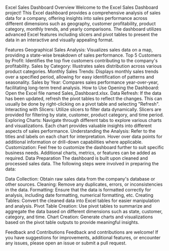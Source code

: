 Excel Sales Dashboard
Overview
Welcome to the Excel Sales Dashboard project! This Excel dashboard provides a comprehensive analysis of sales data for a company, offering insights into sales performance across different dimensions such as geography, customer profitability, product category, monthly trends, and yearly comparisons. The dashboard utilizes advanced Excel features including slicers and pivot tables to present the data in an interactive and visually appealing format.

Features
Geographical Sales Analysis: Visualizes sales data on a map, providing a state-wise breakdown of sales performance.
Top 5 Customers by Profit: Identifies the top five customers contributing to the company's profitability.
Sales by Category: Illustrates sales distribution across various product categories.
Monthly Sales Trends: Displays monthly sales trends over a specified period, allowing for easy identification of patterns and seasonality.
Sales by Year: Compares sales performance year-over-year, facilitating long-term trend analysis.
How to Use
Opening the Dashboard: Open the Excel file named Sales_Dashboard.xlsx.
Data Refresh: If the data has been updated, refresh the pivot tables to reflect the changes. This can usually be done by right-clicking on a pivot table and selecting "Refresh".
Interacting with Slicers: Utilize slicers to filter data dynamically. Slicers are provided for filtering by state, customer, product category, and time period.
Exploring Charts: Navigate through different tabs to explore various charts and visualizations. Each chart provides valuable insights into different aspects of sales performance.
Understanding the Analysis: Refer to the titles and labels on each chart for interpretation. Hover over data points for additional information or drill-down capabilities where applicable.
Customization: Feel free to customize the dashboard further to suit specific business needs. Additional charts, metrics, or features can be added as required.
Data Preparation
The dashboard is built upon cleaned and processed sales data. The following steps were involved in preparing the data:

Data Collection: Obtain raw sales data from the company's database or other sources.
Cleaning: Remove any duplicates, errors, or inconsistencies in the data.
Formatting: Ensure that the data is formatted correctly for analysis, including date formatting, numerical formatting, etc.
Creating Tables: Convert the cleaned data into Excel tables for easier manipulation and analysis.
Pivot Table Creation: Use pivot tables to summarize and aggregate the data based on different dimensions such as state, customer, category, and time.
Chart Creation: Generate charts and visualizations based on the pivot table outputs to provide meaningful insights.

Feedback and Contributions
Feedback and contributions are welcome! If you have suggestions for improvements, additional features, or encounter any issues, please open an issue or submit a pull request.
